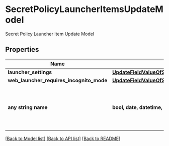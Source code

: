 # SecretPolicyLauncherItemsUpdateModel

Secret Policy Launcher Item Update Model

## Properties
Name | Type | Description | Notes
------------ | ------------- | ------------- | -------------
**launcher_settings** | [**UpdateFieldValueOfSecretPolicyDataItemOfLauncherSettingsData**](UpdateFieldValueOfSecretPolicyDataItemOfLauncherSettingsData.md) |  | [optional] 
**web_launcher_requires_incognito_mode** | [**UpdateFieldValueOfSecretPolicyDataItemOfOptionalBoolean**](UpdateFieldValueOfSecretPolicyDataItemOfOptionalBoolean.md) |  | [optional] 
**any string name** | **bool, date, datetime, dict, float, int, list, str, none_type** | any string name can be used but the value must be the correct type | [optional]

[[Back to Model list]](../README.md#documentation-for-models) [[Back to API list]](../README.md#documentation-for-api-endpoints) [[Back to README]](../README.md)


